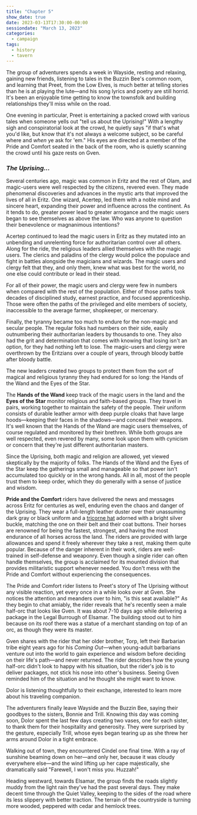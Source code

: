 ```yaml
---
title: "Chapter 5"
show_date: true
date: 2023-03-13T17:30:00-00:00
sessiondate: "March 13, 2023"
categories:
  - campaign
tags:
  - history
  - tavern
---
```


The group of adventurers spends a week in Wayside, resting and relaxing, gaining new friends,
listening to tales in the Buzzin Bee's common room, and learning that Preet, from the Low Elves,
is much better at telling stories than he is at playing the lute—and his song lyrics and poetry
are still horrid. It's been an enjoyable time getting to know the townsfolk and building
relationships they'll miss while on the road.

One evening in particular, Preet is entertaining a packed crowd with various tales when
someone yells out "tell us about the Uprising!" With a lengthy sigh and conspiratorial look at
the crowd, he quietly says "if that's what you'd like, but know that it's not always a welcome
subject, so be careful where and *when* ye ask for 'em." His eyes are directed at a member of
the Pride and Comfort seated in the back of the room, who is quietly scanning the crowd until
his gaze rests on Gven.

### _The Uprising..._

Several centuries ago, magic was common in Eritz and the rest of Olam, and magic-users were
well respected by the citizens, revered even. They made phenomenal discoveries and advances in
the mystic arts that improved the lives of all in Eritz. One wizard, Acertep, led them with
a noble mind and sincere heart, expanding their power and influence across the continent. As
it tends to do, greater power lead to greater arrogance and the magic users began to see
themselves as above the law. Who was anyone to question their benevolence or magnanimous
intentions?

Acertep continued to lead the magic users in Eritz as they mutated into an unbending and
unrelenting force for authoritarian control over all others. Along for the ride, the religious
leaders allied themselves with the magic users. The clerics and paladins of the clergy would
police the populace and fight in battles alongside the magicians and wizards. The magic users
and clergy felt that they, and only them, knew what was best for the world, no one else could
contribute or lead in their stead.

For all of their power, the magic users and clergy were few in numbers when compared with
the rest of the population. Either of those paths took decades of disciplined study, earnest
practice, and focused apprenticeship. Those were often the paths of the privileged and
elite members of society, inaccessible to the average farmer, shopkeeper, or mercenary.

Finally, the tyranny became too much to endure for the non-magic and secular people. The
regular folks had numbers on their side, easily outnumbering their authoritarian leaders by
thousands to one. They also had the grit and determination that comes with knowing that
losing isn't an option, for they had nothing left to lose. The magic-users and clergy were
overthrown by the Eritzians over a couple of years, through bloody battle after bloody battle.

The new leaders created two groups to protect them from the sort of magical and religious
tyranny they had endured for so long: the Hands of the Wand and the Eyes of the Star.

The **Hands of the Wand** keep track of the magic users in the land and the **Eyes of the Star**
monitor religious and faith-based groups. They travel in pairs, working together to maintain
the safety of the people. Their uniform consists of durable leather armor with deep purple cloaks
that have large hoods—keeping their faces in the shadows—and conceal their weapons. It's
well known that the Hands of the Wand are magic users themselves, of course regulated and
monitored by their brethren. While both groups are well respected, even revered by many, some look
upon them with cynicism or concern that they're just different authoritarian masters.

Since the Uprising, both magic and religion are allowed, yet viewed skeptically by the
majority of folks. The Hands of the Wand and the Eyes of the Star keep the gatherings
small and manageable so that power isn't accumulated too quickly or in the wrong hands.
All in all, most of the people trust them to keep order, which they do generally with a
sense of justice and wisdom.

**Pride and the Comfort** riders have delivered the news and messages across Eritz for 
centuries as well, enduring even the chaos and danger of the Uprising. They wear a full-length
leather duster over their unassuming dark gray or black uniform and a
[tricorne hat](https://en.wikipedia.org/wiki/Tricorne) adorned with a bright silver buckle,
matching the one on their belt and their coat buttons. Their horses are renowned for being
the fastest, strongest, and having the most endurance of all horses across the land.
The riders are provided with large allowances and spend it freely wherever they
take a rest, making them quite popular. Because of the danger inherent in their work,
riders are well-trained in self-defense and weaponry. Even though a single rider can often
handle themselves, the group is acclaimed for its mounted division that provides
militaristic support whenever needed. You don't mess with the Pride and Comfort without
experiencing the consequences.

The Pride and Comfort rider listens to Preet's story of The Uprising without any visible
reaction, yet every once in a while looks over at Gven. She notices the attention and
meanders over to him, "is this seat available?" As they begin to chat amiably, the rider
reveals that he's recently seen a male half-orc that looks like Gven. It was about 7-10
days ago while delivering a package in the Legal Burrough of Elsamar. The building stood
out to him because on its roof there was a statue of a merchant standing on top of an orc,
as though they were its master.

Gven shares with the rider that her older brother, Torp, left their Barbarian tribe eight
years ago for his _Coming Out_—when young-adult barbarians venture out into the
world to gain experience and wisdom before deciding on their life's path—and never returned.
The rider describes how the young half-orc didn't look to happy with his situation, but the
rider's job is to deliver packages, not stick his nose into other's business. Seeing Gven
reminded him of the situation and he thought she might want to know.

Dolor is listening thoughtfully to their exchange, interested to learn more about his
traveling companion.

The adventurers finally leave Wayside and the Buzzin Bee, saying their goodbyes to
the sisters, Bonnie and Trill. Knowing this day was coming soon, Dolor spent the last
few days creating two vases, one for each sister, to thank them for their hospitality
and generosity. They were surprised by the gesture, especially Trill, whose eyes began
tearing up as she threw her arms around Dolor in a tight embrace.

Walking out of town, they encountered Cindel one final time. With a ray of sunshine
beaming down on her—and only her, because it was cloudy everywhere else—and the wind
lifting up her cape majestically, she dramatically said "Farewell, I won't miss you.
Huzzah!"

Heading westward, towards Elsamar, the group finds the roads slightly muddy from the
light rain they've had the past several days. They make decent time through the Quiet
Valley, keeping to the sides of the road where its less slippery with better traction.
The terrain of the countryside is turning more wooded, peppered with cedar and hemlock
trees.
